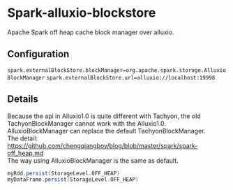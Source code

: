 # Spark-alluxio-blockstore
Apache Spark off heap cache block manager over alluxio.
## Configuration
`spark.externalBlockStore.blockManager=org.apache.spark.storage.AlluxioBlockManager`
`spark.externalBlockStore.url=alluxio://localhost:19998`
## Details
Because the api in Alluxio1.0 is quite different with Tachyon, the old TachyonBlockManager cannot work with the Alluxio1.0.
AlluxioBlockManager can replace the default TachyonBlockManager.   
The detail: https://github.com/chengqiangboy/blog/blob/master/spark/spark-off_heap.md   
The way using AlluxioBlockManager is the same as default.
```scala
myRdd.persist(StorageLevel.OFF_HEAP)
myDataFrame.persist(StorageLevel.OFF_HEAP)
```


 
